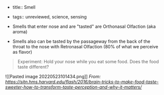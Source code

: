 - title:: Smell
- tags:: unreviewed, science, sensing
  
  
- Smells that enter nose and are "tasted" are Orthonasal Olfaction (aka aroma)
- Smells also can be tasted by the passageway from the back of the throat to the nose with Retronasal Olfaction (80% of what we perceive as flavor)


> Experiment:
> Hold your nose while you eat some food. Does the food taste different?

![[Pasted image 20220523101434.png]]
_From: https://sitn.hms.harvard.edu/flash/2016/brain-tricks-to-make-food-taste-sweeter-how-to-transform-taste-perception-and-why-it-matters/_
